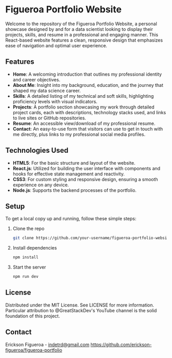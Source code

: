 # Figueroa Portfolio Website

Welcome to the repository of the Figueroa Portfolio Website, a personal showcase designed by and for a data scientist looking to display their projects, skills, and resume in a professional and engaging manner. This React-based website features a clean, responsive design that emphasizes ease of navigation and optimal user experience.

## Features

- **Home**: A welcoming introduction that outlines my professional identity and career objectives.
- **About Me**: Insight into my background, education, and the journey that shaped my data science career.
- **Skills**: A detailed listing of my technical and soft skills, highlighting proficiency levels with visual indicators.
- **Projects**: A portfolio section showcasing my work through detailed project cards, each with descriptions, technology stacks used, and links to live sites or GitHub repositories.
- **Resume**: An accessible view/download of my professional resume.
- **Contact**: An easy-to-use form that visitors can use to get in touch with me directly, plus links to my professional social media profiles.

## Technologies Used

- **HTML5**: For the basic structure and layout of the website.
- **React.js**: Utilized for building the user interface with components and hooks for effective state management and reactivity.
- **CSS3**: For custom styling and responsive design, ensuring a smooth experience on any device.
- **Node.js**: Supports the backend processes of the portfolio.

## Setup

To get a local copy up and running, follow these simple steps:

1. Clone the repo
   ```sh
   git clone https://github.com/your-username/figueroa-portfolio-website.git

2. Install dependencies
   ```sh
   npm install

3. Start the server
   ```sh
   npm run dev

## License 
Distributed under the MIT License. See LICENSE for more information.
Particular attribution to @GreatStackDev's YouTube channel is the solid foundation of this project. 

## Contact
Erickson Figueroa - indetrd@gmail.com
https://github.com/erickson-figueroa/figueroa-portfolio
